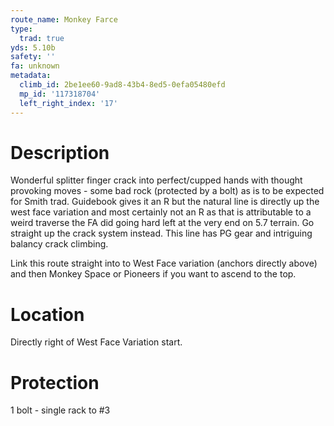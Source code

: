 ```yaml
---
route_name: Monkey Farce
type:
  trad: true
yds: 5.10b
safety: ''
fa: unknown
metadata:
  climb_id: 2be1ee60-9ad8-43b4-8ed5-0efa05480efd
  mp_id: '117318704'
  left_right_index: '17'
---
```

# Description
Wonderful splitter finger crack into perfect/cupped hands with thought provoking moves - some bad rock (protected by a bolt) as is to be expected for Smith trad. Guidebook gives it an R but the natural line is directly up the west face variation and most certainly not an R as that is attributable to a weird traverse the FA did going hard left at the very end on 5.7 terrain. Go straight up the crack system instead. This line has PG gear and intriguing balancy crack climbing.

Link this route straight into to West Face variation (anchors directly above) and then Monkey Space or Pioneers if you want to ascend to the top.

# Location
Directly right of West Face Variation start.

# Protection
1 bolt - single rack to #3
